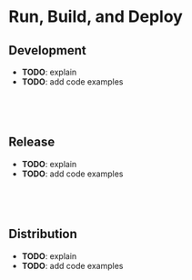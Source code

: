 # Run, Build, and Deploy

## Development

- **TODO**: explain
- **TODO**: add code examples

```
 



```

## Release

- **TODO**: explain
- **TODO**: add code examples

```
 



```

## Distribution

- **TODO**: explain
- **TODO**: add code examples

```
 



```
